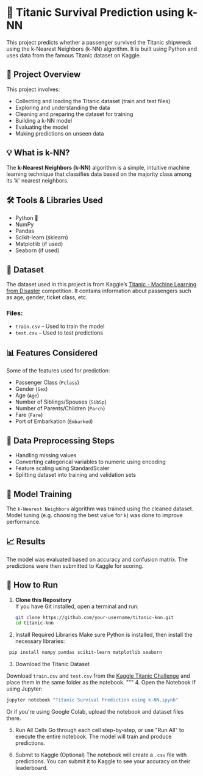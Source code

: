 
# 🚢 Titanic Survival Prediction using k-NN

This project predicts whether a passenger survived the Titanic shipwreck using the k-Nearest Neighbors (k-NN) algorithm. It is built using Python and uses data from the famous Titanic dataset on Kaggle.

## 📂 Project Overview

This project involves:

- Collecting and loading the Titanic dataset (train and test files)
- Exploring and understanding the data
- Cleaning and preparing the dataset for training
- Building a k-NN model
- Evaluating the model
- Making predictions on unseen data

## 💡 What is k-NN?

The **k-Nearest Neighbors (k-NN)** algorithm is a simple, intuitive machine learning technique that classifies data based on the majority class among its 'k' nearest neighbors.

## 🛠️ Tools & Libraries Used

- Python 🐍
- NumPy
- Pandas
- Scikit-learn (sklearn)
- Matplotlib (if used)
- Seaborn (if used)

## 📁 Dataset

The dataset used in this project is from Kaggle’s [Titanic - Machine Learning from Disaster](https://www.kaggle.com/c/titanic) competition. It contains information about passengers such as age, gender, ticket class, etc.

### Files:

- `train.csv` – Used to train the model
- `test.csv` – Used to test predictions

## 📊 Features Considered

Some of the features used for prediction:

- Passenger Class (`Pclass`)
- Gender (`Sex`)
- Age (`Age`)
- Number of Siblings/Spouses (`SibSp`)
- Number of Parents/Children (`Parch`)
- Fare (`Fare`)
- Port of Embarkation (`Embarked`)

## 🧹 Data Preprocessing Steps

- Handling missing values
- Converting categorical variables to numeric using encoding
- Feature scaling using StandardScaler
- Splitting dataset into training and validation sets

## 🤖 Model Training

The `k-Nearest Neighbors` algorithm was trained using the cleaned dataset. Model tuning (e.g. choosing the best value for `k`) was done to improve performance.

## 📈 Results

The model was evaluated based on accuracy and confusion matrix. The predictions were then submitted to Kaggle for scoring.

## 🚀 How to Run

1. **Clone this Repository**  
   If you have Git installed, open a terminal and run:
   ```bash
   git clone https://github.com/your-username/titanic-knn.git
   cd titanic-knn
2. Install Required Libraries
Make sure Python is installed, then install the necessary libraries:
```bash
 pip install numpy pandas scikit-learn matplotlib seaborn
```
3. Download the Titanic Dataset

Download `train.csv` and `test.csv` from the [Kaggle Titanic Challenge](https://www.kaggle.com/c/titanic/data) and place them in the same folder as the notebook.
"""
4. Open the Notebook
If using Jupyter:
```bash
jupyter notebook "Titanic Survival Prediction using k-NN.ipynb"

```
Or if you're using Google Colab, upload the notebook and dataset files there.

5. Run All Cells
Go through each cell step-by-step, or use "Run All" to execute the entire notebook. The model will train and produce predictions.

6. Submit to Kaggle (Optional)
The notebook will create a `.csv` file with predictions. You can submit it to Kaggle to see your accuracy on their leaderboard.


